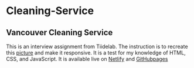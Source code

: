 # Cleaning-Service
## Vancouver Cleaning Service

This is an interview assignment from Tiidelab. The instruction is to recreate this [picture](https://tiidelab.us10.list-manage.com/track/click?u=adc691ad70e8dd2664d79e6c8&id=91fb22744f&e=403c5cc850) and make it responsive.
It is a test for my knowledge of HTML, CSS, and JavaScript.
It is available live on [Netlify](https://mariam-vancouver-cleaning.netlify.app/) and [GitHubpages](https://mariamopeyemi.github.io/Cleaning-Service/)
